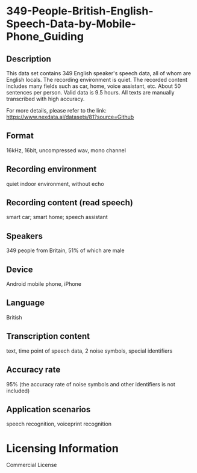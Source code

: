 # 349-People-British-English-Speech-Data-by-Mobile-Phone_Guiding


## Description
This data set contains 349 English speaker's speech data, all of whom are English locals. The recording environment is quiet. The recorded content includes many fields such as car, home, voice assistant, etc. About 50 sentences per person. Valid data is 9.5 hours. All texts are manually transcribed with high accuracy.

For more details, please refer to the link: https://www.nexdata.ai/datasets/81?source=Github

## Format
16kHz, 16bit, uncompressed wav, mono channel

## Recording environment
quiet indoor environment, without echo

## Recording content (read speech)
smart car; smart home; speech assistant

## Speakers
349 people from Britain, 51% of which are male

## Device
Android mobile phone, iPhone

## Language
British

## Transcription content
text, time point of speech data, 2 noise symbols, special identifiers

## Accuracy rate
95% (the accuracy rate of noise symbols and other identifiers is not included)

## Application scenarios
speech recognition, voiceprint recognition

# Licensing Information
Commercial License

